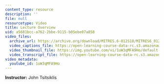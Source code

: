 ```yaml
---
content_type: resource
description: ''
file: null
resourcetype: Video
title: Lecture Overview
uid: a5681bcc-a762-2bbe-9115-b05ebe07a858
video_files:
  archive_url: https://archive.org/download/MITRES.6-012S18/MITRES6_012S18_L01-01_300k.mp4
  video_captions_file: https://open-learning-course-data-rc.s3.amazonaws.com/res-6-012-introduction-to-probability-spring-2018/66227fe0ddde5e82abeb73b32aaf1e54_1uW3qMFA9Ho.vtt
  video_thumbnail_file: https://img.youtube.com/vi/1uW3qMFA9Ho/default.jpg
  video_transcript_file: https://open-learning-course-data-rc.s3.amazonaws.com/res-6-012-introduction-to-probability-spring-2018/78c7eac9920a3aed032d426776596bf8_1uW3qMFA9Ho.pdf
video_metadata:
  youtube_id: 1uW3qMFA9Ho
---
```


**Instructor:** John Tsitsiklis